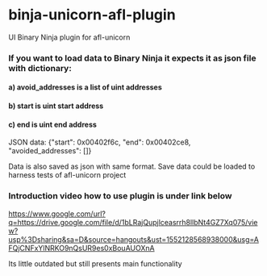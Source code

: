 # binja-unicorn-afl-plugin
UI Binary Ninja plugin for afl-unicorn 

### If you want to load data to Binary Ninja it expects it as json file with dictionary:

#### a) avoid_addresses is a list of uint addresses
#### b) start is uint start address
#### c) end is uint end address

JSON data: {"start": 0x00402f6c, "end": 0x00402ce8, "avoided_addresses": []}

Data is also saved as json with same format. Save data could be loaded to harness tests of afl-unicorn project

### Introduction video how to use plugin is under link below
https://www.google.com/url?q=https://drive.google.com/file/d/1bLRajQupjlceasrrh8llbNt4GZ7Xq075/view?usp%3Dsharing&sa=D&source=hangouts&ust=1552128568938000&usg=AFQjCNFxYlNRKO9nQsUR9es0xBouAUOXnA

Its little outdated but still presents main functionality

